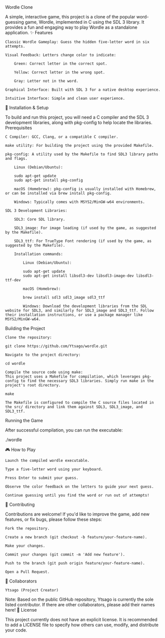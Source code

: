 Wordle Clone

A simple, interactive game, this project is a clone of the popular word-guessing game, Wordle, implemented in C using the SDL 3 library. It provides a fun and engaging way to play Wordle as a standalone application.
✨ Features

    Classic Wordle Gameplay: Guess the hidden five-letter word in six attempts.

    Visual Feedback: Letters change color to indicate:

        Green: Correct letter in the correct spot.

        Yellow: Correct letter in the wrong spot.

        Gray: Letter not in the word.

    Graphical Interface: Built with SDL 3 for a native desktop experience.

    Intuitive Interface: Simple and clean user experience.

🚀 Installation & Setup

To build and run this project, you will need a C compiler and the SDL 3 development libraries, along with pkg-config to help locate the libraries.
Prerequisites

    C Compiler: GCC, Clang, or a compatible C compiler.

    make utility: For building the project using the provided Makefile.

    pkg-config: A utility used by the Makefile to find SDL3 library paths and flags.

        Linux (Debian/Ubuntu):

        sudo apt-get update
        sudo apt-get install pkg-config

        macOS (Homebrew): pkg-config is usually installed with Homebrew, or can be installed via brew install pkg-config.

        Windows: Typically comes with MSYS2/MinGW-w64 environments.

    SDL 3 Development Libraries:

        SDL3: Core SDL library.

        SDL3_image: For image loading (if used by the game, as suggested by the Makefile).

        SDL3_ttf: For TrueType Font rendering (if used by the game, as suggested by the Makefile).

        Installation commands:

            Linux (Debian/Ubuntu):

            sudo apt-get update
            sudo apt-get install libsdl3-dev libsdl3-image-dev libsdl3-ttf-dev

            macOS (Homebrew):

            brew install sdl3 sdl3_image sdl3_ttf

            Windows: Download the development libraries from the SDL website for SDL3, and similarly for SDL3_image and SDL3_ttf. Follow their installation instructions, or use a package manager like MSYS2/MinGW-w64.

Building the Project

    Clone the repository:

    git clone https://github.com/Ytsago/wordle.git

    Navigate to the project directory:

    cd wordle

    Compile the source code using make:
    This project uses a Makefile for compilation, which leverages pkg-config to find the necessary SDL3 libraries. Simply run make in the project's root directory.

    make

    The Makefile is configured to compile the C source files located in the src/ directory and link them against SDL3, SDL3_image, and SDL3_ttf.

Running the Game

After successful compilation, you can run the executable:

./wordle

🎮 How to Play

    Launch the compiled wordle executable.

    Type a five-letter word using your keyboard.

    Press Enter to submit your guess.

    Observe the color feedback on the letters to guide your next guess.

    Continue guessing until you find the word or run out of attempts!

🤝 Contributing

Contributions are welcome! If you'd like to improve the game, add new features, or fix bugs, please follow these steps:

    Fork the repository.

    Create a new branch (git checkout -b feature/your-feature-name).

    Make your changes.

    Commit your changes (git commit -m 'Add new feature').

    Push to the branch (git push origin feature/your-feature-name).

    Open a Pull Request.

👥 Collaborators

    Ytsago (Project Creator)
    

Note: Based on the public GitHub repository, Ytsago is currently the sole listed contributor. If there are other collaborators, please add their names here!
📄 License

This project currently does not have an explicit license. It is recommended to add a LICENSE file to specify how others can use, modify, and distribute your code.

